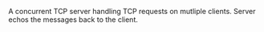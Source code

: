 A concurrent TCP server handling TCP requests on mutliple clients. Server echos the messages back to the client.
